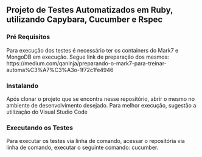 <h2>Projeto de Testes Automatizados em Ruby, utilizando Capybara, Cucumber e Rspec</h2>
<h3>Pré Requisitos</h3>
Para execução dos testes é necessário ter os containers do Mark7 e MongoDB em execução.
Segue link de preparação dos mesmos: https://medium.com/qaninja/preparando-o-mark7-para-treinar-automa%C3%A7%C3%A3o-1f72c1fe4946
<h3>Instalando</h3><p>
Após clonar o projeto que se encontra nesse repositório, abrir o mesmo no ambiente de desenvolvimento desejado. Para melhor execução, sugestão a utilização do Visual Studio Code <p>
<h3>Executando os Testes</h3><p>
Para executar os testes via linha de comando, acessar o repositória via linha de comando, executar o seguinte comando: cucumber.
  
